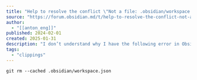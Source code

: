 ```yaml
---
title: "Help to resolve the conflict \"Not a file: .obsidian/workspace.json\" - Help - Obsidian Forum"
source: "https://forum.obsidian.md/t/help-to-resolve-the-conflict-not-a-file-obsidian-workspace-json/76087"
author:
  - "[[anton_eng]]"
published: 2024-02-01
created: 2025-01-31
description: "I don’t understand why I have the following error in Obsidian when using the Obsidian Git plugin: ConflictsPlease resolve them and commit them using the commands Obsidian Git: Commit all changes followed by Obsidian G&hellip;"
tags:
  - "clippings"
---
```

`git rm --cached .obsidian/workspace.json`

